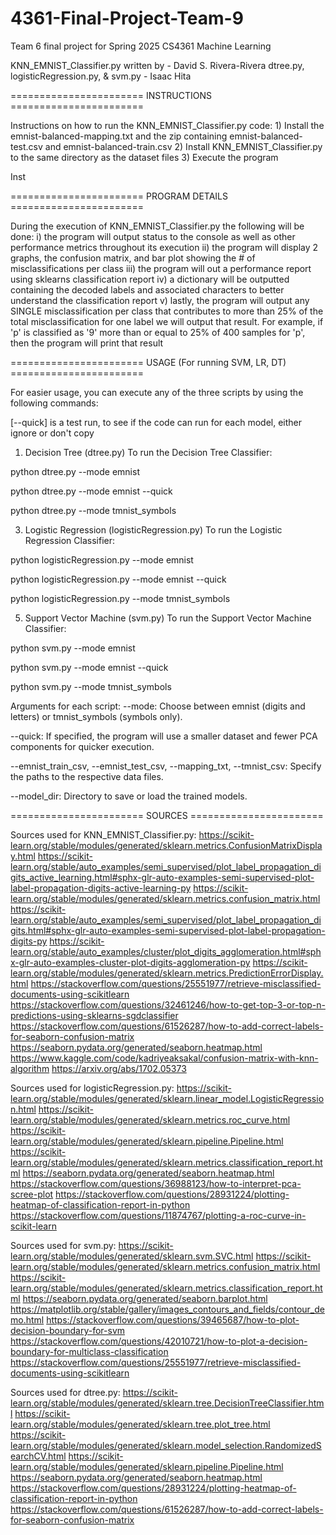 # 4361-Final-Project-Team-9
Team 6 final project for Spring 2025 CS4361 Machine Learning 

KNN_EMNIST_Classifier.py written by - David S. Rivera-Rivera
dtree.py, logisticRegression.py, & svm.py - Isaac Hita

======================= INSTRUCTIONS =======================

Instructions on how to run the KNN_EMNIST_Classifier.py code:
    1) Install the emnist-balanced-mapping.txt and the zip containing emnist-balanced-test.csv and emnist-balanced-train.csv
    2) Install KNN_EMNIST_Classifier.py to the same directory as the dataset files
    3) Execute the program

Inst


======================= PROGRAM DETAILS =======================

During the execution of KNN_EMNIST_Classifier.py the following will be done:
    i) the program will output status to the console as well as other performance metrics throughout its execution
    ii) the program will display 2 graphs, the confusion matrix, and bar plot showing the # of misclassifications per class
    iii) the program will out a performance report using sklearns classification report
    iv) a dictionary will be outputted containing the decoded labels and associated characters to better understand the classification report
    v) lastly, the program will output any SINGLE misclassification per class that contributes to more than 25% of the total misclassification for one label we will output that result. For example, if 'p' is classified as '9' more than or equal to 25% of 400 samples for 'p', then the program will print that result


======================= USAGE (For running SVM, LR, DT) =======================

For easier usage, you can execute any of the three scripts by using the following commands:

[--quick] is a test run, to see if the code can run for each model, either ignore or don't copy

1. Decision Tree (dtree.py)
To run the Decision Tree Classifier:

python dtree.py --mode emnist

python dtree.py --mode emnist --quick

python dtree.py --mode tmnist_symbols

3. Logistic Regression (logisticRegression.py)
To run the Logistic Regression Classifier:

python logisticRegression.py --mode emnist

python logisticRegression.py --mode emnist --quick

python logisticRegression.py --mode tmnist_symbols

5. Support Vector Machine (svm.py)
To run the Support Vector Machine Classifier:

python svm.py --mode emnist

python svm.py --mode emnist --quick

python svm.py --mode tmnist_symbols

Arguments for each script:
--mode: Choose between emnist (digits and letters) or tmnist_symbols (symbols only).

--quick: If specified, the program will use a smaller dataset and fewer PCA components for quicker execution.

--emnist_train_csv, --emnist_test_csv, --mapping_txt, --tmnist_csv: Specify the paths to the respective data files.

--model_dir: Directory to save or load the trained models.


======================= SOURCES =======================

Sources used for KNN_EMNIST_Classifier.py:
https://scikit-learn.org/stable/modules/generated/sklearn.metrics.ConfusionMatrixDisplay.html
https://scikit-learn.org/stable/auto_examples/semi_supervised/plot_label_propagation_digits_active_learning.html#sphx-glr-auto-examples-semi-supervised-plot-label-propagation-digits-active-learning-py
https://scikit-learn.org/stable/modules/generated/sklearn.metrics.confusion_matrix.html
https://scikit-learn.org/stable/auto_examples/semi_supervised/plot_label_propagation_digits.html#sphx-glr-auto-examples-semi-supervised-plot-label-propagation-digits-py
https://scikit-learn.org/stable/auto_examples/cluster/plot_digits_agglomeration.html#sphx-glr-auto-examples-cluster-plot-digits-agglomeration-py
https://scikit-learn.org/stable/modules/generated/sklearn.metrics.PredictionErrorDisplay.html
https://stackoverflow.com/questions/25551977/retrieve-misclassified-documents-using-scikitlearn
https://stackoverflow.com/questions/32461246/how-to-get-top-3-or-top-n-predictions-using-sklearns-sgdclassifier
https://stackoverflow.com/questions/61526287/how-to-add-correct-labels-for-seaborn-confusion-matrix
https://seaborn.pydata.org/generated/seaborn.heatmap.html
https://www.kaggle.com/code/kadriyeaksakal/confusion-matrix-with-knn-algorithm
https://arxiv.org/abs/1702.05373

Sources used for logisticRegression.py:
https://scikit-learn.org/stable/modules/generated/sklearn.linear_model.LogisticRegression.html
https://scikit-learn.org/stable/modules/generated/sklearn.metrics.roc_curve.html
https://scikit-learn.org/stable/modules/generated/sklearn.pipeline.Pipeline.html
https://scikit-learn.org/stable/modules/generated/sklearn.metrics.classification_report.html
https://seaborn.pydata.org/generated/seaborn.heatmap.html
https://stackoverflow.com/questions/36988123/how-to-interpret-pca-scree-plot
https://stackoverflow.com/questions/28931224/plotting-heatmap-of-classification-report-in-python
https://stackoverflow.com/questions/11874767/plotting-a-roc-curve-in-scikit-learn

Sources used for svm.py:
https://scikit-learn.org/stable/modules/generated/sklearn.svm.SVC.html
https://scikit-learn.org/stable/modules/generated/sklearn.metrics.confusion_matrix.html
https://scikit-learn.org/stable/modules/generated/sklearn.metrics.classification_report.html
https://seaborn.pydata.org/generated/seaborn.barplot.html
https://matplotlib.org/stable/gallery/images_contours_and_fields/contour_demo.html
https://stackoverflow.com/questions/39465687/how-to-plot-decision-boundary-for-svm
https://stackoverflow.com/questions/42010721/how-to-plot-a-decision-boundary-for-multiclass-classification
https://stackoverflow.com/questions/25551977/retrieve-misclassified-documents-using-scikitlearn

Sources used for dtree.py:
https://scikit-learn.org/stable/modules/generated/sklearn.tree.DecisionTreeClassifier.html
https://scikit-learn.org/stable/modules/generated/sklearn.tree.plot_tree.html
https://scikit-learn.org/stable/modules/generated/sklearn.model_selection.RandomizedSearchCV.html
https://scikit-learn.org/stable/modules/generated/sklearn.pipeline.Pipeline.html
https://seaborn.pydata.org/generated/seaborn.heatmap.html
https://stackoverflow.com/questions/28931224/plotting-heatmap-of-classification-report-in-python
https://stackoverflow.com/questions/61526287/how-to-add-correct-labels-for-seaborn-confusion-matrix
